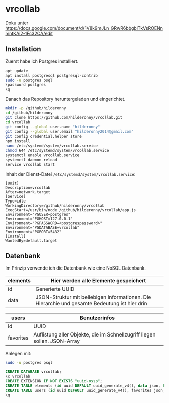 # vrcollab

Doku unter https://docs.google.com/document/d/1V8k9mJLn_GRwR6bbgblTkVsROENnmntKAi2-1Fc32CA/edit

## Installation

Zuerst habe ich Postgres installiert.

```sh
apt update
apt install postgresql postgresql-contrib
sudo -u postgres psql
\password postgres
\q
```

Danach das Repository heruntergeladen und eingerichtet.

```sh
mkdir -p /github/hilderonny
cd /github/hilderonny
git clone https://github.com/hilderonny/vrcollab.git
cd vrcollab
git config --global user.name "hilderonny"
git config --global user.email "hilderonny2014@gmail.com"
git config credential.helper store
npm install
nano /etc/systemd/system/vrcollab.service
chmod 644 /etc/systemd/system/vrcollab.service
systemctl enable vrcollab.service
systemctl daemon-reload
service vrcollab start
```

Inhalt der Dienst-Datei `/etc/systemd/system/vrcollab.service`:

```
[Unit]
Description=vrcollab
After=network.target
[Service]
Type=idle
WorkingDirectory=/github/hilderonny/vrcollab
ExecStart=/usr/bin/node /github/hilderonny/vrcollab/app.js
Environment="PGUSER=postgres"
Environment="PGHOST=127.0.0.1"
Environment="PGPASSWORD=<postgrespassword>"
Environment="PGDATABASE=vrcollab"
Environment="PGPORT=5432"
[Install]
WantedBy=default.target
```

## Datenbank

Im Prinzip verwende ich die Datenbank wie eine NoSQL Datenbank.

|elements|Hier werden alle Elemente gespeichert|
|---|---|
|id|Generierte UUID|
|data|JSON-Struktur mit beliebigen Informationen. Die Hierarchie und gesamte Bedeutung ist hier drin|

|users|Benutzerinfos|
|---|---|
|id|UUID|
|favorites|Auflistung aller Objekte, die im Schnellzugriff liegen sollen. JSON-Array|

Anlegen mit:

```sh
sudo -u postgres psql
```

```sql
CREATE DATABASE vrcollab;
\c vrcollab
CREATE EXTENSION IF NOT EXISTS "uuid-ossp";
CREATE TABLE elements (id uuid DEFAULT uuid_generate_v4(), data json, PRIMARY KEY (id));
CREATE TABLE users (id uuid DEFAULT uuid_generate_v4(), favorites json, PRIMARY KEY (id));
\q
```